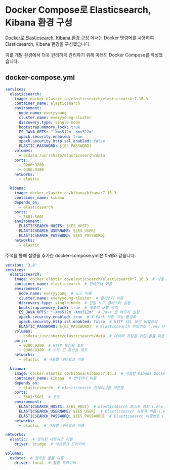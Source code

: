 # Docker Compose로 Elasticsearch, Kibana 환경 구성  

[Docker로 Elasticsearch, Kibana 환경 구성](https://github.com/Dayoung1014/TIL/blob/main/Elastic/Docker%EB%A1%9C%20Elasticsearch,%20Kibana%20%ED%99%98%EA%B2%BD%20%EA%B5%AC%EC%84%B1) 에서는 Docker 명령어를 사용하여 Elasticsearch, Kibana 환경을 구성했습니다.

이를 개발 환경에서 더욱 편리하게 관리하기 위해 아래의 Docker Compose를 작성했습니다.

## docker-compose.yml 
``` yml
services:
  elasticsearch:
    image: docker.elastic.co/elasticsearch/elasticsearch:7.16.3
    container_name: elasticsearch
    environment:
      node.name: everyyoung
      cluster.name: everyyoung-cluster
      discovery.type: single-node
      bootstrap.memory_lock: true
      ES_JAVA_OPTS: "-Xms512m -Xmx512m"
      xpack.security.enabled: true
      xpack.security.http.ssl.enabled: false
      ELASTIC_PASSWORD: ${ES_PASSWORD}
    volumes:
      - esdata:/usr/share/elasticsearch/data
    ports:
      - 9200:9200
      - 9300:9300
    networks:
      - elastic

  kibana:
    image: docker.elastic.co/kibana/kibana:7.16.3
    container_name: kibana
    depends_on:
      - elasticsearch
    ports:
      - 5601:5601
    environment:
      ELASTICSEARCH_HOSTS: ${ES_HOST}
      ELASTICSEARCH_USERNAME: ${ES_USER}
      ELASTICSEARCH_PASSWORD: ${ES_PASSWORD}
    networks:
      - elastic

``` 

주석을 통해 설명을 추가한 docker-compose.yml은 아래와 같습니다.

``` yml
version: '3.8'
services:
  elasticsearch:
    image: docker.elastic.co/elasticsearch/elasticsearch:7.16.3  # 사용할 Elasticsearch Docker 이미지
    container_name: elasticsearch  # 컨테이너 이름
    environment:  
      node.name: everyyoung  # 노드 이름
      cluster.name: everyyoung-cluster  # 클러스터 이름
      discovery.type: single-node  # 단일 노드 클러스터 설정
      bootstrap.memory_lock: true  # 메모리 스왑 방지
      ES_JAVA_OPTS: "-Xms512m -Xmx512m"  # Java 힙 메모리 설정
      xpack.security.enabled: true  # X-Pack 보안 기능 활성화
      xpack.security.http.ssl.enabled: false  # HTTP SSL 보안 비활성화
      ELASTIC_PASSWORD: ${ES_PASSWORD}  # Elasticsearch 비밀번호 (.env 내 변수)
    volumes:
      - esdata:/usr/share/elasticsearch/data  # 데이터 저장을 위한 볼륨 마운트
    ports:
      - 9200:9200  # HTTP 통신용 포트
      - 9300:9300  # 노드 간 통신용 포트
    networks:
      - elastic  # 사용할 네트워크 이름

  kibana:
    image: docker.elastic.co/kibana/kibana:7.16.3  # 사용할 Kibana Docker 이미지
    container_name: kibana  # 컨테이너 이름
    depends_on:
      - elasticsearch  # elasticsearch 컨테이너를 의존함
    ports:
      - 5601:5601  # 포트
    environment:
      ELASTICSEARCH_HOSTS: ${ES_HOST}  # Elasticsearch 호스트 정보 (.env 내 변수)
      ELASTICSEARCH_USERNAME: ${ES_USER}  # Elasticsearch 사용자 이름 (.env 내 변수)
      ELASTICSEARCH_PASSWORD: ${ES_PASSWORD}  # Elasticsearch 비밀번호 (.env 내 변수)
    networks:
      - elastic  # 사용할 네트워크 이름

networks:
  elastic:  # 정의된 네트워크 이름
    driver: bridge  # 네트워크 드라이버

volumes:
  esdata:  # 정의된 볼륨 이름
    driver: local  # 볼륨 드라이버
``` 